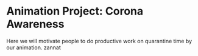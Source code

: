 # Animation Project: Corona Awareness
Here we will motivate people to do productive work on quarantine time by our animation.
zannat
